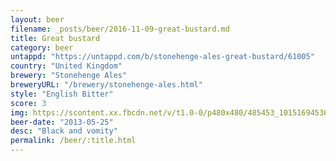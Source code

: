 ```yaml
---
layout: beer
filename: _posts/beer/2016-11-09-great-bustard.md
title: Great bustard
category: beer
untappd: "https://untappd.com/b/stonehenge-ales-great-bustard/61005"
country: "United Kingdom"
brewery: "Stonehenge Ales"
breweryURL: "/brewery/stonehenge-ales.html"
style: "English Bitter"
score: 3
img: https://scontent.xx.fbcdn.net/v/t1.0-0/p480x480/485453_10151694536548745_106155626_n.jpg?oh=f4d4d5a70e252ae75573be8b8e3e1988&oe=5998EEA1
beer-date: "2013-05-25"
desc: "Black and vomity"
permalink: /beer/:title.html
---
```

